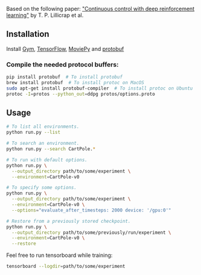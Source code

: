 Based on the following paper: ["Continuous control with deep reinforcement learning"](http://arxiv.org/abs/1509.02971) by T. P. Lillicrap et al.

## Installation

Install [Gym](https://github.com/openai/gym#installation), [TensorFlow](https://www.tensorflow.org/get_started/os_setup.html), [MoviePy](http://zulko.github.io/moviepy/install.html) and [protobuf](https://github.com/google/protobuf/releases)

### Compile the needed protocol buffers:

```bash
pip install protobuf  # To install protobuf
brew install protobuf  # To install protoc on MacOS
sudo apt-get install protobuf-compiler  # To install protoc on Ubuntu
protoc -I=protos --python_out=ddpg protos/options.proto
```

## Usage

```bash
# To list all environments.
python run.py --list

# To search an environment.
python run.py --search CartPole.*

# To run with default options.
python run.py \
  --output_directory path/to/some/experiment \
  --environment=CartPole-v0

# To specify some options.
python run.py \
  --output_directory path/to/some/experiment \
  --environment=CartPole-v0 \
  --options="evaluate_after_timesteps: 2000 device: '/gpu:0'"

# Restore from a previously stored checkpoint.
python run.py \
  --output_directory path/to/some/previously/run/experiment \
  --environment=CartPole-v0 \
  --restore
```

Feel free to run tensorboard while training:

```bash
tensorboard --logdir=path/to/some/experiment
```
